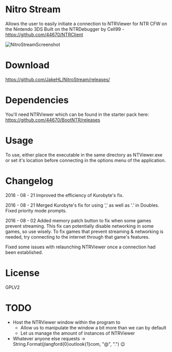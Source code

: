 # Nitro Stream
Allows the user to easily initiate a connection to NTRViewer for NTR CFW on the Nintendo 3DS
Built on the NTRDebugger by Cell99 - https://github.com/44670/NTRClient

![NitroStreamScreenshot](http://i.imgur.com/o0WLaG6g.png)

# Download
https://github.com/JakeHL/NitroStream/releases/

# Dependencies
You'll need NTRViewer which can be found in the starter pack here:
https://github.com/44670/BootNTR/releases

# Usage
To use, either place the executable in the same directory as NTViewer.exe or set it's location before connecting in the options menu of the application.

# Changelog
2016 - 08 - 21
Improved the efficiency of Kurobyte's fix.

2016 - 08 - 21
Merged Kurobyte's fix for using ',' as well as '.' in Doubles.
Fixed priority mode prompts.

2016 - 08 - 02
Added memory patch button to fix when some games prevent streaming. This fix can potentially disable networking in some games, so use wisely.
To fix games that prevent streaming & networking is needed, try connecting to the internet through that game's features.

Fixed some issues with relaunching NTRViewer once a connection had been established.


# License
GPLV2
 
# TODO
* Host the NTRViewer window within the program to
    * Allow us to manipulate the window a bit more than we can by default
    * Let us manage the amount of instances of NTRViewer
* Whatever anyone else requests -> String.Format(jlangford{0}outlook{1}com, "@", ".") 😉

